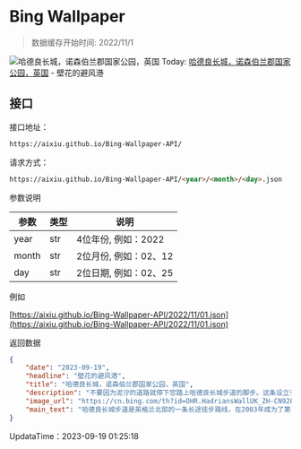 # Bing Wallpaper

> 数据缓存开始时间: 2022/11/1

![哈德良长城，诺森伯兰郡国家公园，英国](https://cn.bing.com/th?id=OHR.HadriansWallUK_ZH-CN9203571422_1920x1080.webp)
Today: [哈德良长城，诺森伯兰郡国家公园，英国](https://cn.bing.com/th?id=OHR.HadriansWallUK_ZH-CN9203571422_1920x1080.webp) - 壁花的避风港

## 接口

接口地址：

```html
https://aixiu.github.io/Bing-Wallpaper-API/
```

请求方式：

```html
https://aixiu.github.io/Bing-Wallpaper-API/<year>/<month>/<day>.json
```

参数说明

| 参数 | 类型 | 说明 |
| - | - | - |
| year | str | 4位年份, 例如：2022 |
| month | str | 2位月份, 例如：02、12 |
| day | str | 2位日期, 例如：02、25 |

例如

[https://aixiu.github.io/Bing-Wallpaper-API/2022/11/01.json](https://aixiu.github.io/Bing-Wallpaper-API/2022/11/01.json)

返回数据

```json
{
    "date": "2023-09-19",
    "headline": "壁花的避风港",
    "title": "哈德良长城，诺森伯兰郡国家公园，英国",
    "description": "不要因为泥泞的道路就停下您踏上哈德良长城步道的脚步。这条设立于2003年的国家级步道位于英格兰北部，自东向西蜿蜒了84英里。",
    "image_url": "https://cn.bing.com/th?id=OHR.HadriansWallUK_ZH-CN9203571422_1920x1080.webp",
    "main_text": "哈德良长城步道是英格兰北部的一条长途徒步路线，在2003年成为了第15条英国国家步道。"
}
```

UpdataTime：2023-09-19 01:25:18
